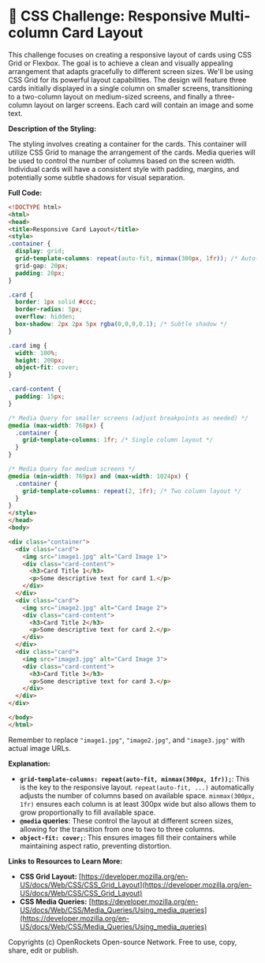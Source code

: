 # 🐞 CSS Challenge:  Responsive Multi-column Card Layout


This challenge focuses on creating a responsive layout of cards using CSS Grid or Flexbox. The goal is to achieve a clean and visually appealing arrangement that adapts gracefully to different screen sizes. We'll be using CSS Grid for its powerful layout capabilities.  The design will feature three cards initially displayed in a single column on smaller screens, transitioning to a two-column layout on medium-sized screens, and finally a three-column layout on larger screens. Each card will contain an image and some text.


**Description of the Styling:**

The styling involves creating a container for the cards.  This container will utilize CSS Grid to manage the arrangement of the cards.  Media queries will be used to control the number of columns based on the screen width.  Individual cards will have a consistent style with padding, margins, and potentially some subtle shadows for visual separation.


**Full Code:**

```html
<!DOCTYPE html>
<html>
<head>
<title>Responsive Card Layout</title>
<style>
.container {
  display: grid;
  grid-template-columns: repeat(auto-fit, minmax(300px, 1fr)); /* Auto-fit for responsiveness */
  grid-gap: 20px;
  padding: 20px;
}

.card {
  border: 1px solid #ccc;
  border-radius: 5px;
  overflow: hidden;
  box-shadow: 2px 2px 5px rgba(0,0,0,0.1); /* Subtle shadow */
}

.card img {
  width: 100%;
  height: 200px;
  object-fit: cover;
}

.card-content {
  padding: 15px;
}

/* Media Query for smaller screens (adjust breakpoints as needed) */
@media (max-width: 768px) {
  .container {
    grid-template-columns: 1fr; /* Single column layout */
  }
}

/* Media Query for medium screens */
@media (min-width: 769px) and (max-width: 1024px) {
  .container {
    grid-template-columns: repeat(2, 1fr); /* Two column layout */
  }
}
</style>
</head>
<body>

<div class="container">
  <div class="card">
    <img src="image1.jpg" alt="Card Image 1">
    <div class="card-content">
      <h3>Card Title 1</h3>
      <p>Some descriptive text for card 1.</p>
    </div>
  </div>
  <div class="card">
    <img src="image2.jpg" alt="Card Image 2">
    <div class="card-content">
      <h3>Card Title 2</h3>
      <p>Some descriptive text for card 2.</p>
    </div>
  </div>
  <div class="card">
    <img src="image3.jpg" alt="Card Image 3">
    <div class="card-content">
      <h3>Card Title 3</h3>
      <p>Some descriptive text for card 3.</p>
    </div>
  </div>
</div>

</body>
</html>
```

Remember to replace `"image1.jpg"`, `"image2.jpg"`, and `"image3.jpg"` with actual image URLs.


**Explanation:**

* **`grid-template-columns: repeat(auto-fit, minmax(300px, 1fr));`**: This is the key to the responsive layout. `repeat(auto-fit, ...)` automatically adjusts the number of columns based on available space. `minmax(300px, 1fr)` ensures each column is at least 300px wide but also allows them to grow proportionally to fill available space.
* **`@media` queries**: These control the layout at different screen sizes, allowing for the transition from one to two to three columns.
* **`object-fit: cover;`**: This ensures images fill their containers while maintaining aspect ratio, preventing distortion.


**Links to Resources to Learn More:**

* **CSS Grid Layout:** [https://developer.mozilla.org/en-US/docs/Web/CSS/CSS_Grid_Layout](https://developer.mozilla.org/en-US/docs/Web/CSS/CSS_Grid_Layout)
* **CSS Media Queries:** [https://developer.mozilla.org/en-US/docs/Web/CSS/Media_Queries/Using_media_queries](https://developer.mozilla.org/en-US/docs/Web/CSS/Media_Queries/Using_media_queries)


Copyrights (c) OpenRockets Open-source Network. Free to use, copy, share, edit or publish.


